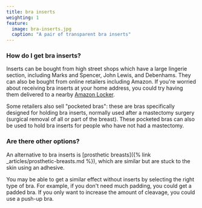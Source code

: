 ```yaml
---
title: bra inserts
weighting: 1
feature:
  image: bra-inserts.jpg
  caption: "A pair of transparent bra inserts"
---
```


### How do I get bra inserts?

Inserts can be bought from high street shops which have a large lingerie section, including Marks and Spencer, John Lewis, and Debenhams. They can also be bought from online retailers including Amazon. If you're worried about receiving bra inserts at your home address, you could try having them delivered to a nearby [Amazon Locker](https://www.amazon.co.uk/gp/help/customer/display.html?nodeId=200966210). 

Some retailers also sell "pocketed bras": these are bras specifically designed for holding bra inserts, normally used after a mastectomy surgery (surgical removal of all or part of the breast). These pocketed bras can also be used to hold bra inserts for people who have not had a mastectomy.

### Are there other options?

An alternative to bra inserts is [prosthetic breasts]({% link _articles/prosthetic-breasts.md %}), which are similar but are stuck to the skin using an adhesive.

You may be able to get a similar effect without inserts by selecting the right type of bra. For example, if you don't need much padding, you could get a padded bra. If you only want to increase the amount of cleavage, you could use a push-up bra.
